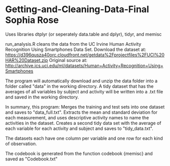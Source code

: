 # Getting-and-Cleaning-Data-Final    Sophia Rose

 Uses libraries dtplyr (or seperately data.table and dplyr), tidyr, and memisc

 run_analysis.R cleans the data from the UC Irvine Human Activity Recognition Using Smartphones Data Set.
 Download the dataset at: https://d396qusza40orc.cloudfront.net/getdata%2Fprojectfiles%2FUCI%20HAR%20Dataset.zip
 Original source at: http://archive.ics.uci.edu/ml/datasets/Human+Activity+Recognition+Using+Smartphones

 The program will automatically download and unzip the data folder into a folder called "data" in the working directory.
 A tidy dataset that has the averages of all variables by subject and activity will be written into a .txt file and saved in the working directory.

 In summary, this program:
 Merges the training and test sets into one dataset and saves to "data_full.txt".
 Extracts the mean and standard deviation for each measurement, and uses descriptive activity names to name the activities in the dataset.
 Creates a second tidy data set with the average of each variable for each activity and subject and saves to "tidy_data.txt".

 The datasets each have one column per variable and one row for each kind of observation.

 The codebook is generated from the function codebook {memisc} and saved as "Codebook.txt"
